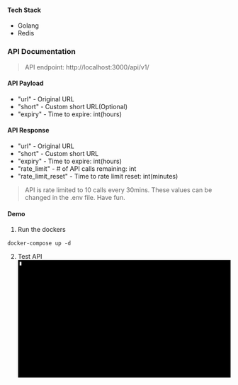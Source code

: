 #### Tech Stack

- Golang
- Redis

### API Documentation

> API endpoint: http://localhost:3000/api/v1/

#### API Payload

- "url" - Original URL
- "short" - Custom short URL(Optional)
- "expiry" - Time to expire: int(hours)

#### API Response

- "url" - Original URL
- "short" - Custom short URL
- "expiry" - Time to expire: int(hours)
- "rate_limit" - # of API calls remaining: int
- "rate_limit_reset" - Time to rate limit reset: int(minutes)

> API is rate limited to 10 calls every 30mins.
> These values can be changed in the .env file. Have fun.

#### Demo

1. Run the dockers
```
docker-compose up -d
```
2. Test API
![test.gif](test.gif)
